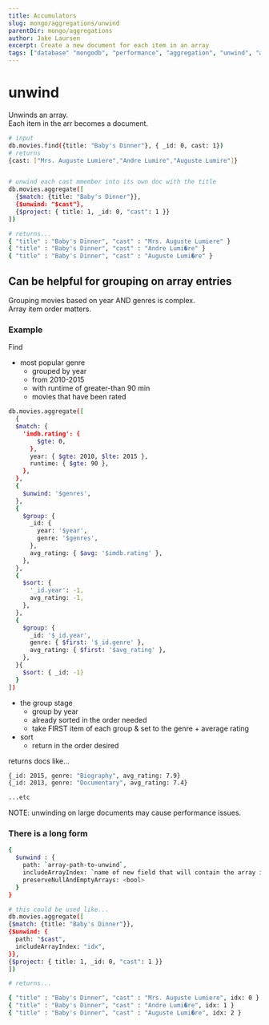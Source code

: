 ```yaml
---
title: Accumulators
slug: mongo/aggregations/unwind
parentDir: mongo/aggregations
author: Jake Laursen
excerpt: Create a new document for each item in an array
tags: ["database" "mongodb", "performance", "aggregation", "unwind", "arrays"]
---
```


# unwind

Unwinds an array.  
Each item in the arr becomes a document.

```bash
# input
db.movies.find({title: "Baby's Dinner"}, { _id: 0, cast: 1})
# returns
{cast: ["Mrs. Auguste Lumiere","Andre Lumire","Auguste Lumire"]}


# unwind each cast mmember into its own doc with the title
db.movies.aggregate([
  {$match: {title: "Baby's Dinner"}},
  {$unwind: "$cast"},
  {$project: { title: 1, _id: 0, "cast": 1 }}
])

# returns...
{ "title" : "Baby's Dinner", "cast" : "Mrs. Auguste Lumiere" }
{ "title" : "Baby's Dinner", "cast" : "Andre Lumi�re" }
{ "title" : "Baby's Dinner", "cast" : "Auguste Lumi�re" }
```

## Can be helpful for grouping on array entries

Grouping movies based on year AND genres is complex.  
Array item order matters.

### Example

Find

- most popular genre
  - grouped by year
  - from 2010-2015
  - with runtime of greater-than 90 min
  - movies that have been rated

```bash
db.movies.aggregate([
  {
  $match: {
    'imdb.rating': {
        $gte: 0,
      },
      year: { $gte: 2010, $lte: 2015 },
      runtime: { $gte: 90 },
    },
  },
  {
    $unwind: '$genres',
  },
  {
    $group: {
      _id: {
        year: '$year',
        genre: '$genres',
      },
      avg_rating: { $avg: '$imdb.rating' },
    },
  },
  {
    $sort: {
      '_id.year': -1,
      avg_rating: -1,
    },
  },
  {
    $group: {
      _id: '$_id.year',
      genre: { $first: '$_id.genre' },
      avg_rating: { $first: '$avg_rating' },
    },
  }{
    $sort: { _id: -1}
  }
])
```

- the group stage
  - group by year
  - already sorted in the order needed
  - take FIRST item of each group & set to the genre + average rating
- sort
  - return in the order desired

returns docs like...

```bash
{_id: 2015, genre: "Biography", avg_rating: 7.9}
{_id: 2013, genre: "Documentary", avg_rating: 7.4}

...etc
```

NOTE: unwinding on large documents may cause performance issues.

### There is a long form

```bash
{
  $unwind : {
    path: `array-path-to-unwind`,
    includeArrayIndex: `name of new field that will contain the array index value`,
    preserveNullAndEmptyArrays: <bool>
  }
}

# this could be used like...
db.movies.aggregate([
{$match: {title: "Baby's Dinner"}},
{$unwind: {
  path: "$cast",
  includeArrayIndex: "idx",
}},
{$project: { title: 1, _id: 0, "cast": 1 }}
])

# returns...

{ "title" : "Baby's Dinner", "cast" : "Mrs. Auguste Lumiere", idx: 0 }
{ "title" : "Baby's Dinner", "cast" : "Andre Lumi�re", idx: 1 }
{ "title" : "Baby's Dinner", "cast" : "Auguste Lumi�re", idx: 2 }

```
